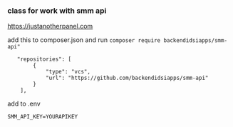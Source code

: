 ### class for work with smm api
https://justanotherpanel.com

add this to composer.json and run `composer require backendidsiapps/smm-api"`
```
   "repositories": [
        {
            "type": "vcs",
            "url": "https://github.com/backendidsiapps/smm-api"
        }
    ],

```
add to .env
```
SMM_API_KEY=YOURAPIKEY
```
